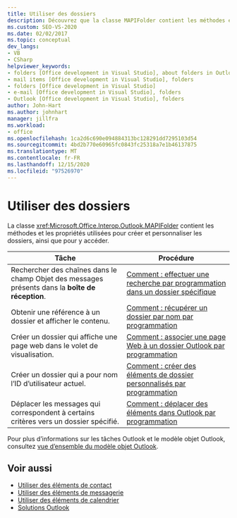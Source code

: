 ```yaml
---
title: Utiliser des dossiers
description: Découvrez que la classe MAPIFolder contient les méthodes et les propriétés que vous utilisez pour accéder, créer et personnaliser des dossiers.
ms.custom: SEO-VS-2020
ms.date: 02/02/2017
ms.topic: conceptual
dev_langs:
- VB
- CSharp
helpviewer_keywords:
- folders [Office development in Visual Studio], about folders in Outlook
- mail items [Office development in Visual Studio], folders
- folders [Office development in Visual Studio]
- e-mail [Office development in Visual Studio], folders
- Outlook [Office development in Visual Studio], folders
author: John-Hart
ms.author: johnhart
manager: jillfra
ms.workload:
- office
ms.openlocfilehash: 1ca2d6c690e094884313bc128291dd7295103d54
ms.sourcegitcommit: 4bd2b770e60965fc0843fc25318a7e1b46137875
ms.translationtype: MT
ms.contentlocale: fr-FR
ms.lasthandoff: 12/15/2020
ms.locfileid: "97526970"
---
```

# <a name="work-with-folders"></a>Utiliser des dossiers
  La classe <xref:Microsoft.Office.Interop.Outlook.MAPIFolder> contient les méthodes et les propriétés utilisées pour créer et personnaliser les dossiers, ainsi que pour y accéder.

|Tâche|Procédure|
|----------|---------------|
|Rechercher des chaînes dans le champ Objet des messages présents dans la **boîte de réception**.|[Comment : effectuer une recherche par programmation dans un dossier spécifique](../vsto/how-to-programmatically-search-within-a-specific-folder.md)|
|Obtenir une référence à un dossier et afficher le contenu.|[Comment : récupérer un dossier par nom par programmation](../vsto/how-to-programmatically-retrieve-a-folder-by-name.md)|
|Créer un dossier qui affiche une page web dans le volet de visualisation.|[Comment : associer une page Web à un dossier Outlook par programmation](../vsto/how-to-programmatically-associate-a-web-page-with-an-outlook-folder.md)|
|Créer un dossier qui a pour nom l’ID d’utilisateur actuel.|[Comment : créer des éléments de dossier personnalisés par programmation](../vsto/how-to-programmatically-create-custom-folder-items.md)|
|Déplacer les messages qui correspondent à certains critères vers un dossier spécifié.|[Comment : déplacer des éléments dans Outlook par programmation](../vsto/how-to-programmatically-move-items-in-outlook.md)|

 Pour plus d’informations sur les tâches Outlook et le modèle objet Outlook, consultez [vue d’ensemble du modèle objet Outlook](../vsto/outlook-object-model-overview.md).

## <a name="see-also"></a>Voir aussi
- [Utiliser des éléments de contact](../vsto/working-with-contact-items.md)
- [Utiliser des éléments de messagerie](../vsto/working-with-mail-items.md)
- [Utiliser des éléments de calendrier](../vsto/working-with-calendar-items.md)
- [Solutions Outlook](../vsto/outlook-solutions.md)
